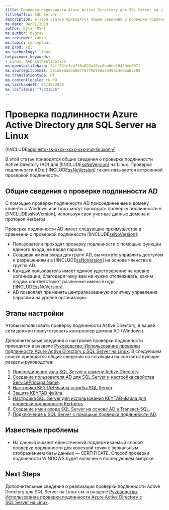 ```yaml
---
title: Проверка подлинности Azure Active Directory для SQL Server на Linux
titleSuffix: SQL Server
description: В этой статье приводятся общие сведения о проверке подлинности Active Directory для SQL Server на Linux.
ms.date: 04/01/2019
author: Dylan-MSFT
ms.author: dygray
ms.reviewer: vanto
ms.topic: conceptual
ms.prod: sql
ms.technology: linux
helpviewer_keywords:
- Linux, AAD authentication
ms.openlocfilehash: 32ff23fe1ea7f0a892a19cc6be0eef8439ee907f
ms.sourcegitcommit: 58158eda0aa0d7f87f9d958ae349a14c0ba8a209
ms.translationtype: HT
ms.contentlocale: ru-RU
ms.lasthandoff: 03/30/2020
ms.locfileid: "75831826"
---
```

# <a name="active-directory-authentication-for-sql-server-on-linux"></a>Проверка подлинности Azure Active Directory для SQL Server на Linux

[!INCLUDE[appliesto-ss-xxxx-xxxx-xxx-md-linuxonly](../includes/appliesto-ss-xxxx-xxxx-xxx-md-linuxonly.md)]

В этой статье приводятся общие сведения о проверке подлинности Active Directory (AD) для [!INCLUDE[ssNoVersion](../includes/ssnoversion-md.md)] на Linux. Проверка подлинности AD в [!INCLUDE[ssNoVersion](../includes/ssnoversion-md.md)] также называется встроенной проверкой подлинности.

## <a name="ad-authentication-overview"></a>Общие сведения о проверке подлинности AD

С помощью проверки подлинности AD присоединенные к домену клиенты с Windows или Linux могут проходить проверку подлинности в [!INCLUDE[ssNoVersion](../includes/ssnoversion-md.md)], используя свои учетные данные домена и протокол Kerberos.

Проверка подлинности AD имеет следующие преимущества в сравнении с проверкой подлинности [!INCLUDE[ssNoVersion](../includes/ssnoversion-md.md)]:

- Пользователи проходят проверку подлинности с помощью функции единого входа, не вводя пароль.
- Создавая имена входа для групп AD, вы можете управлять доступом и разрешениями в [!INCLUDE[ssNoVersion](../includes/ssnoversion-md.md)] на основе членства в группе AD.  
- Каждый пользователь имеет единое удостоверение на уровне организации, благодаря чему вам не нужно отслеживать, каким людям соответствуют различные имена входа [!INCLUDE[ssNoVersion](../includes/ssnoversion-md.md)].   
- AD позволяет применять централизованную политику управления паролями на уровне организации.

## <a name="configuration-steps"></a>Этапы настройки

Чтобы использовать проверку подлинности Active Directory, в вашей сети должен присутствовать контроллер домена AD (Windows).

Дополнительные сведения о настройке проверки подлинности приводятся в разделе [Руководство. Использование проверки подлинности Azure Active Directory с SQL Server на Linux](sql-server-linux-active-directory-authentication.md). В следующем списке приводятся общие сведения со ссылками на соответствующие разделы руководства:

1. [Присоединение узла SQL Server к домену Active Directory](sql-server-linux-active-directory-join-domain.md).
1. [Создание пользователя AD для SQL Server и настройка свойства ServicePrincipalName](sql-server-linux-active-directory-authentication.md#createuser).
1. [Настройка KEYTAB-файла службы SQL Server](sql-server-linux-active-directory-authentication.md#configurekeytab).
1. [Защита KEYTAB-файла](sql-server-linux-active-directory-authentication.md#configurekeytab).
1. [Настройка SQL Server для использования KEYTAB-файла для проверки подлинности Kerberos](sql-server-linux-active-directory-authentication.md#configurekeytab).
1. [Создание имен входа SQL Server на основе AD в Transact-SQL](sql-server-linux-active-directory-authentication.md#createsqllogins).
1. [Подключение к SQL Server с помощью проверки подлинности AD](sql-server-linux-active-directory-authentication.md#connect).

## <a name="known-issues"></a>Известные проблемы

- На данный момент единственный поддерживаемый способ проверки подлинности для конечной точки с зеркальным отображением базы данных — CERTIFICATE. Способ проверки подлинности WINDOWS будет включен в последующем выпуске.

## <a name="next-steps"></a>Next Steps

Дополнительные сведения о реализации проверки подлинности Active Directory для SQL Server на Linux см. в разделе [Руководство. Использование проверки подлинности Azure Active Directory с SQL Server на Linux](sql-server-linux-active-directory-authentication.md).
